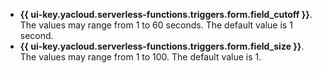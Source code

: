 * **{{ ui-key.yacloud.serverless-functions.triggers.form.field_cutoff }}**​. The values may range from 1 to 60 seconds. The default value is 1 second.
* **{{ ui-key.yacloud.serverless-functions.triggers.form.field_size }}**​. The values may range from 1 to 100. The default value is 1.